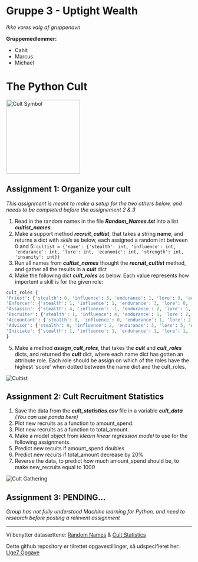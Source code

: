 # Gruppe 3 - Uptight Wealth
*Ikke vores valg af gruppenavn*

**Gruppemedlemmer:**
- Cahit
- Marcus
- Michael

# The Python Cult

<img src="https://images-wixmp-ed30a86b8c4ca887773594c2.wixmp.com/f/bb485920-261e-46b9-896a-cb18fda5d929/dbvl0da-050b7754-242a-4a9f-adff-e4a4c8652fcd.png?token=eyJ0eXAiOiJKV1QiLCJhbGciOiJIUzI1NiJ9.eyJzdWIiOiJ1cm46YXBwOiIsImlzcyI6InVybjphcHA6Iiwib2JqIjpbW3sicGF0aCI6IlwvZlwvYmI0ODU5MjAtMjYxZS00NmI5LTg5NmEtY2IxOGZkYTVkOTI5XC9kYnZsMGRhLTA1MGI3NzU0LTI0MmEtNGE5Zi1hZGZmLWU0YTRjODY1MmZjZC5wbmcifV1dLCJhdWQiOlsidXJuOnNlcnZpY2U6ZmlsZS5kb3dubG9hZCJdfQ.39OiImVLazb8JFOfhDJWFl2529SJ7obSvPHoSpKNka4" alt="Cult Symbol" width="200">

## Assignment 1: Organize your cult
*This assignment is meant to make a setup for the two others below, and needs to be completed before the assignement 2 & 3*
1. Read in the random names in the file ***Random_Names.txt*** into a list ***cultist_names***.
2. Make a support method ***recruit_cultist***, that takes a string **name**, and returns a dict with *skills* as below, each assigned a random int between 0 and 5:
`
cultist = {'name': {'stealth': int, 'influence': int, 'endurance': int, 'lore': int, 'economic': int, 'strength': int, 'insanity': int}}
`
3. Run all names from ***cultist_names*** thought the ***recruit_cultist*** method, and gather all the results in a ***cult*** dict
4. Make the following dict ***cult_roles*** as below. Each value represents how importent a skill is for the given role:
```python
cult_roles {
'Priest': {'stealth': 0, 'influence': 3, 'endurance': 1, 'lore': 3, 'economic': 0, 'strength': 0, 'insanity': 5},
'Enforcer': {'stealth': 1, 'influence': 1, 'endurance': 3, 'lore': 0, 'economic': 0, 'strength': 4, 'insanity': 1},
'Assassin': {'stealth': 4, 'influence': -1, 'endurance': 2, 'lore': 1, 'economic': 0, 'strength': 2, 'insanity': 3},
'Recruiter': {'stealth': 1, 'influence': 4, 'endurance': 1, 'lore': 2, 'economic': 2, 'strength': 0, 'insanity': 4},
'Accountant': {'stealth': 0, 'influence': 0, 'endurance': 1, 'lore': 2, 'economic': 5, 'strength': 1, 'insanity': -1},
'Advisor': {'stealth': 0, 'influence': 2, 'endurance': 3, 'lore': 5, 'economic': 1, 'strength': 0, 'insanity': 2},
'Initiate': {'stealth': 1, 'influence': 1, 'endurance': 1, 'lore': 1, 'economic': 1, 'strength': 1, 'insanity': 1}
}
```
5. Make a method ***assign_cult_roles***, that takes the ***cult*** and ***cult_roles*** dicts, and returned the ***cult*** dict, where each name dict has gotten an attribute role. Each role should be assign on which of the roles have the highest 'score' when dotted between the name dict and the cult_roles.



<img src="https://images-wixmp-ed30a86b8c4ca887773594c2.wixmp.com/f/be796ae1-a2db-40a4-ab06-6aa42a607e91/dd7vv03-f5d37c61-a181-4185-84b5-866857e0965b.png?token=eyJ0eXAiOiJKV1QiLCJhbGciOiJIUzI1NiJ9.eyJzdWIiOiJ1cm46YXBwOiIsImlzcyI6InVybjphcHA6Iiwib2JqIjpbW3sicGF0aCI6IlwvZlwvYmU3OTZhZTEtYTJkYi00MGE0LWFiMDYtNmFhNDJhNjA3ZTkxXC9kZDd2djAzLWY1ZDM3YzYxLWExODEtNDE4NS04NGI1LTg2Njg1N2UwOTY1Yi5wbmcifV1dLCJhdWQiOlsidXJuOnNlcnZpY2U6ZmlsZS5kb3dubG9hZCJdfQ.R7fnou_nsvV9raJk_o1eyJ14ETdryFbAm8a4wLdUQ2M" alt="Cultist">

## Assignment 2: Cult Recruitment Statistics
1. Save the data from the ***cult_statistics.csv*** file in a variable ***cult_data*** *(You can use panda here)*
2. Plot new recruits as a function to amount_spend.
3. Plot new recruits as a function to total_amount.
4. Make a model object from *klearn linear regression model* to use for the following assignments.
5. Predict new recuits if amount_spend doubles
6. Predict new recuits if total_amount decrease by 20%
7. Reverse the data, to predict how much amount_spend should be, to make new_recruits equal to 1000

<img src="https://thebingbutt.files.wordpress.com/2019/01/buttcultgathering.jpg" alt="Cult Gathering">



## Assignment 3: PENDING...
*Group has not fully understood Machine learning for Python, and need to research before posting a relevent assignment*

_______________________

Vi benytter datasættene: [Random Names](https://raw.githubusercontent.com/Micniks/Python-Week10-Group-3-Assignments/main/Random_Names.txt) & [Cult Statistics](https://raw.githubusercontent.com/Micniks/Python-Week10-Group-3-Assignments/main/cult_statistics.csv)

Dette github repository er tilrettet opgavestillinger, så udspecifieret her: [Uge7 Opgave](https://docs.google.com/document/d/1ojSiBWwLo4-Rc7763vx6aVEYdNluATOMja9qqk4dodU/edit#) 